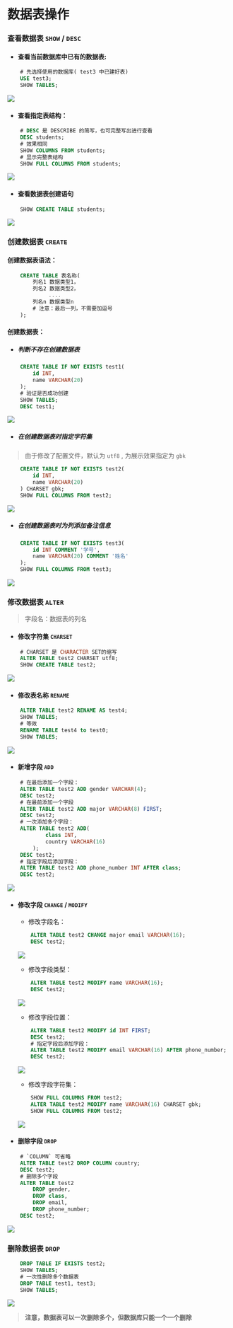 # 数据表操作

### 查看数据表 `SHOW` / `DESC`

+ #### 查看当前数据库中已有的数据表:

```sql
    # 先选择使用的数据库( test3 中已建好表)
    USE test3;
    SHOW TABLES;
```

![ ](img/2-2-1.jpg)

+ #### 查看指定表结构： 

```sql
    # DESC 是 DESCRIBE 的简写，也可完整写出进行查看
    DESC students;
    # 效果相同
    SHOW COLUMNS FROM students;
    # 显示完整表结构
    SHOW FULL COLUMNS FROM students;
```

![ ](img/2-2-2.jpg)

+ #### 查看数据表创建语句

```sql
    SHOW CREATE TABLE students;
```

![ ](img/2-2-3.jpg)

### 创建数据表 `CREATE`

#### 创建数据表语法：

```sql
    CREATE TABLE 表名称(
​        列名1 数据类型1，
        列名2 数据类型2，
             ....
        列名n 数据类型n
        # 注意：最后一列，不需要加逗号
    );
```

#### 创建数据表：

+ ##### 判断不存在创建数据表

```sql
    CREATE TABLE IF NOT EXISTS test1(
        id INT,
        name VARCHAR(20)
    );
    # 验证是否成功创建
    SHOW TABLES;
    DESC test1;
```
![ ](img/2-2-4.jpg)

+ ##### 在创建数据表时指定字符集

> 由于修改了配置文件，默认为 `utf8` , 为展示效果指定为 `gbk`

```sql
    CREATE TABLE IF NOT EXISTS test2(
        id INT,
        name VARCHAR(20)
    ) CHARSET gbk;
    SHOW FULL COLUMNS FROM test2;
```

![ ](img/2-2-5.jpg)

+ ##### 在创建数据表时为列添加备注信息

```sql
    CREATE TABLE IF NOT EXISTS test3(
        id INT COMMENT '学号',
        name VARCHAR(20) COMMENT '姓名'
    );
    SHOW FULL COLUMNS FROM test3;
```

![ ](img/2-2-6.jpg)

### 修改数据表 `ALTER`

>  字段名：数据表的列名

+ #### 修改字符集  `CHARSET`

```sql
    # CHARSET 是 CHARACTER SET的缩写
    ALTER TABLE test2 CHARSET utf8;
    SHOW CREATE TABLE test2;
```

![ ](img/2-2-7.jpg)

+ #### 修改表名称  `RENAME`

```sql
    ALTER TABLE test2 RENAME AS test4;
    SHOW TABLES;
    # 等效
    RENAME TABLE test4 to test0;
    SHOW TABLES;
```

![ ](img/2-2-8.jpg)

+ #### 新增字段 `ADD`

```sql
    # 在最后添加一个字段：
    ALTER TABLE test2 ADD gender VARCHAR(4);
    DESC test2;
    # 在最前添加一个字段
    ALTER TABLE test2 ADD major VARCHAR(8) FIRST;
    DESC test2;
    # 一次添加多个字段：
    ALTER TABLE test2 ADD(
            class INT,
            country VARCHAR(16)
        );
    DESC test2;
    # 指定字段后添加字段：
    ALTER TABLE test2 ADD phone_number INT AFTER class;
    DESC test2;
```

![ ](img/2-2-9.jpg)

+ #### 修改字段 `CHANGE` / `MODIFY`

    + 修改字段名：

    ```sql
        ALTER TABLE test2 CHANGE major email VARCHAR(16);
        DESC test2;
    ```

    ![ ](img/2-2-10.jpg)

    + 修改字段类型：

    ```sql
        ALTER TABLE test2 MODIFY name VARCHAR(16);
        DESC test2;
    ```

    ![ ](img/2-2-11.jpg)

    + 修改字段位置：

    ```sql
        ALTER TABLE test2 MODIFY id INT FIRST;
        DESC test2;
        # 指定字段后添加字段：
        ALTER TABLE test2 MODIFY email VARCHAR(16) AFTER phone_number;
        DESC test2;
    ```

    ![ ](img/2-2-12.jpg)

    + 修改字段字符集：

    ```sql
        SHOW FULL COLUMNS FROM test2;
        ALTER TABLE test2 MODIFY name VARCHAR(16) CHARSET gbk;
        SHOW FULL COLUMNS FROM test2;
    ```

    ![ ](img/2-2-13.jpg)

+ #### 删除字段 `DROP`

```sql
    # `COLUMN` 可省略
    ALTER TABLE test2 DROP COLUMN country;
    DESC test2;
    # 删除多个字段
    ALTER TABLE test2
        DROP gender,
        DROP class,
        DROP email,
        DROP phone_number;
    DESC test2;
```

![ ](img/2-2-14.jpg)


### 删除数据表 `DROP`

```sql
    DROP TABLE IF EXISTS test2;
    SHOW TABLES;
    # 一次性删除多个数据表
    DROP TABLE test1, test3;
    SHOW TABLES;
```

![ ](img/2-2-15.jpg)

> **注意，数据表可以一次删除多个，但数据库只能一个一个删除**
